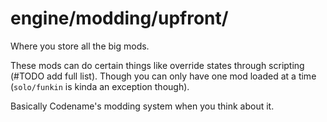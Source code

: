 # engine/modding/upfront/
Where you store all the big mods.

These mods can do certain things like override states through scripting (#TODO add full list).
Though you can only have one mod loaded at a time (`solo/funkin` is kinda an exception though).

Basically Codename's modding system when you think about it.